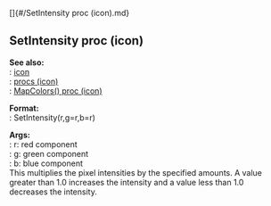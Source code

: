[]{#/SetIntensity proc (icon).md}    
## SetIntensity proc (icon)    
**See also:**    
:   [icon](/icon)    
:   [procs (icon)](/icon/proc)    
:   [MapColors() proc (icon)](/icon/proc/MapColors)    
<!-- -->    
**Format:**    
:   SetIntensity(r,g=r,b=r)    
<!-- -->    
**Args:**    
:   r: red component    
:   g: green component    
:   b: blue component    
This multiplies the pixel intensities by the specified amounts. A value    
greater than 1.0 increases the intensity and a value less than 1.0    
decreases the intensity.  